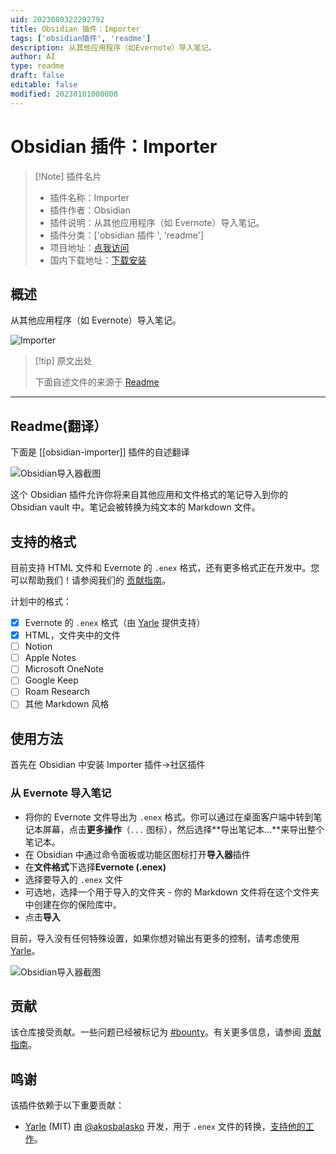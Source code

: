 ```yaml
---
uid: 2023080322202792
title: Obsidian 插件：Importer
tags: ['obsidian插件', 'readme']
description: 从其他应用程序（如Evernote）导入笔记。
author: AI
type: readme
draft: false
editable: false
modified: 20230101000000
---
```


# Obsidian 插件：Importer

> [!Note] 插件名片
> - 插件名称：Importer
> - 插件作者：Obsidian
> - 插件说明：从其他应用程序（如 Evernote）导入笔记。
> - 插件分类：['obsidian 插件 ', 'readme']
> - 项目地址：[点我访问](https://github.com/obsidianmd/obsidian-importer)
> - 国内下载地址：[下载安装](https://pkmer.cn/products/plugin/pluginMarket/?obsidian-importer)

## 概述

从其他应用程序（如 Evernote）导入笔记。

![Importer](https://cdn.pkmer.cn/covers/obsidian-importer.png!pkmer)

> [!tip] 原文出处
>
>下面自述文件的来源于 [Readme](https://ghproxy.net/https://raw.githubusercontent.com/obsidianmd/obsidian-importer/master/README.md)
>

---

## Readme(翻译）

下面是 [[obsidian-importer]] 插件的自述翻译

![Obsidian导入器截图](/images/social.png)

这个 Obsidian 插件允许你将来自其他应用和文件格式的笔记导入到你的 Obsidian vault 中。笔记会被转换为纯文本的 Markdown 文件。

## 支持的格式

目前支持 HTML 文件和 Evernote 的 `.enex` 格式，还有更多格式正在开发中。您可以帮助我们！请参阅我们的 [贡献指南](/CONTRIBUTING.md)。

计划中的格式：

- [x] Evernote 的 `.enex` 格式（由 [Yarle](https://github.com/akosbalasko/yarle) 提供支持）
- [x] HTML，文件夹中的文件
- [ ] Notion
- [ ] Apple Notes
- [ ] Microsoft OneNote
- [ ] Google Keep
- [ ] Roam Research
- [ ] 其他 Markdown 风格

## 使用方法

首先在 Obsidian 中安装 Importer 插件→社区插件

### 从 Evernote 导入笔记

- 将你的 Evernote 文件导出为 `.enex` 格式。你可以通过在桌面客户端中转到笔记本屏幕，点击**更多操作**（`...` 图标），然后选择**导出笔记本...**来导出整个笔记本。
- 在 Obsidian 中通过命令面板或功能区图标打开**导入器**插件
- 在**文件格式**下选择**Evernote (.enex)**
- 选择要导入的 `.enex` 文件
- 可选地，选择一个用于导入的文件夹 - 你的 Markdown 文件将在这个文件夹中创建在你的保险库中。
- 点击**导入**

目前，导入没有任何特殊设置，如果你想对输出有更多的控制，请考虑使用 [Yarle](https://github.com/akosbalasko/yarle)。

![Obsidian导入器截图](/images/screenshot.png)

## 贡献

该仓库接受贡献。一些问题已经被标记为 [#bounty](https://github.com/obsidianmd/obsidian-importer/labels/bounty)。有关更多信息，请参阅 [贡献指南](/CONTRIBUTING.md)。

## 鸣谢

该插件依赖于以下重要贡献：

- [Yarle](https://github.com/akosbalasko/yarle) (MIT) 由 [@akosbalasko](https://github.com/akosbalasko) 开发，用于 `.enex` 文件的转换，[支持他的工作](https://www.buymeacoffee.com/akosbalasko)。



